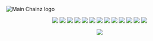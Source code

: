 ![Main Chainz logo](https://github.com/devkiloton/angular-app/assets/78966160/86d14922-a30f-40fb-864d-19189c9fcb0b)

<p align="center"> 
<img src="https://img.shields.io/badge/Angular-DD0031?style=for-the-badge&logo=angular&logoColor=white" />
<img src="https://img.shields.io/badge/rxjs-%23B7178C.svg?style=for-the-badge&logo=reactivex&logoColor=white" />
<img src="https://img.shields.io/badge/Render-46E3B7?style=for-the-badge&logo=render&logoColor=white" />
<img src="https://img.shields.io/badge/Jasmine-8A4182?style=for-the-badge&logo=Jasmine&logoColor=white" />
<img src="https://img.shields.io/badge/Sass-CC6699?style=for-the-badge&logo=sass&logoColor=white" />
<img src="https://img.shields.io/badge/Tailwind_CSS-38B2AC?style=for-the-badge&logo=tailwind-css&logoColor=white" />
<img src="https://img.shields.io/badge/TypeScript-007ACC?style=for-the-badge&logo=typescript&logoColor=white" />
<img src="https://img.shields.io/badge/Lodash-3492FF?style=for-the-badge&logo=lodash&logoColor=white"" />
  <img src="https://img.shields.io/badge/JWT-black?style=for-the-badge&logo=JSON%20web%20tokens" />
  <img src="https://img.shields.io/badge/Markdown-000000?style=for-the-badge&logo=markdown&logoColor=white" />
<img src="https://img.shields.io/badge/prettier-1A2C34?style=for-the-badge&logo=prettier&logoColor=F7BA3E" />
<img src="https://img.shields.io/badge/eslint-3A33D1?style=for-the-badge&logo=eslint&logoColor=white" />
<img src="https://img.shields.io/badge/material%20design-757575?style=for-the-badge&logo=material%20design&logoColor=white" />
</p>
<p align="center">
  <img src="https://spotify-github-profile.vercel.app/api/view?uid=22yoc4ioabem6hfrtwxudllsy&cover_image=true&theme=novatorem&show_offline=true&background_color=121212&interchange=true&bar_color=53b14f&bar_color_cover=false"/>
</p>
